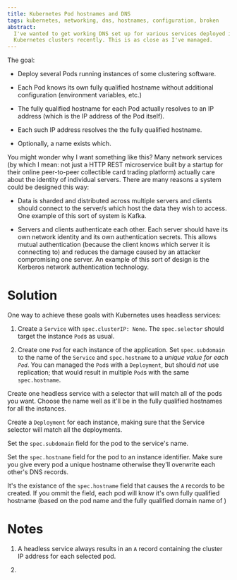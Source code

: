```yaml
---
title: Kubernetes Pod hostnames and DNS
tags: kubernetes, networking, dns, hostnames, configuration, broken
abstract:
  I've wanted to get working DNS set up for various services deployed in
  Kubernetes clusters recently. This is as close as I've managed.
---
```


The goal:

- Deploy several Pods running instances of some clustering software.

- Each Pod knows its own fully qualified hostname without additional
  configuration (environment variables, etc.)

- The fully qualified hostname for each Pod actually resolves to an IP
  address (which is the IP address of the Pod itself).

- Each such IP address resolves the the fully qualified hostname.

- Optionally, a name exists which.

You might wonder why I want something like this? Many network services (by
which I mean: not just a HTTP REST microservice built by a startup for their
online peer-to-peer collectible card trading platform) actually care about
the identity of individual servers. There are many reasons a system could be
designed this way:

- Data is sharded and distributed across multiple servers and clients
  should connect to the server/s which host the data they wish to access.
  One example of this sort of system is Kafka.

- Servers and clients authenticate each other. Each server should have its
  own network identity and its own authentication secrets. This allows mutual
  authentication (because the client knows which server it is connecting to)
  and reduces the damage caused by an attacker compromising one server. An
  example of this sort of design is the Kerberos network authentication
  technology.

# Solution

One way to achieve these goals with Kubernetes uses headless services:

1. Create a `Service` with `spec.clusterIP: None`. The `spec.selector` should
   target the instance `Pod`s as usual.

2. Create one `Pod` for each instance of the application. Set `spec.subdomain`
   to the name of the `Service` and `spec.hostname` to a *unique value for
   each `Pod`*. You can managed the `Pod`s with a `Deployment`, but should
   *not* use replication; that would result in multiple `Pod`s with the same
   `spec.hostname`.

Create one headless service with a selector that will match all of the pods
you want. Choose the name well as it'll be in the fully qualified hostnames
for all the instances.

Create a `Deployment` for each instance, making sure that the Service selector
will match all the deployments.

Set the `spec.subdomain` field for the pod to the service's name.

Set the `spec.hostname` field for the pod to an instance identifier. Make
sure you give every pod a unique hostname otherwise they'll overwrite each
other's DNS records.

It's the existance of the `spec.hostname` field that causes the `A` records
to be created. If you ommit the field, each pod will know it's own fully
qualified hostname (based on the pod name and the fully qualified domain
name of )

# Notes

1. A headless service always results in an `A` record containing the cluster IP
   address for each selected pod.

2. 

